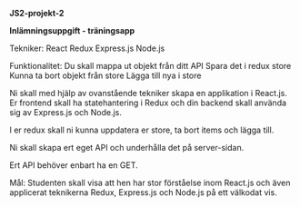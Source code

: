 **JS2-projekt-2**

**Inlämningsuppgift - träningsapp**

Tekniker:
React
Redux
Express.js
Node.js

Funktionalitet:
Du skall mappa ut objekt från ditt API
Spara det i redux store
Kunna ta bort objekt från store
Lägga till nya i store

Ni skall med hjälp av ovanstående tekniker skapa en applikation i React.js. Er frontend skall ha statehantering i Redux och din backend skall använda sig av Express.js och Node.js.

I er redux skall ni kunna uppdatera er store, ta bort items och lägga till.

Ni skall skapa ert eget API och underhålla det på server-sidan.

Ert API behöver enbart ha en GET.

Mål:
Studenten skall visa att hen har stor förståelse inom React.js och även applicerat teknikerna Redux, Express.js och Node.js på ett välkodat vis.
